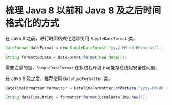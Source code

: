 # 梳理 Java 8 以前和 Java 8 及之后时间格式化的方式

在 Java 8 之前，进行时间格式化通常使用 `SimpleDateFormat` 类。

```java
DateFormat dateFormat = new SimpleDateFormat("yyyy-MM-dd HH:mm:ss");

String formattedDate = dateFormat.format(new Date());
```

需要注意的是，`SimpleDateFormat` 在多线程环境下可能存在线程安全性问题。

在 Java 8 及之后，推荐使用 `DateTimeFormatter` 类。

```java
DateTimeFormatter formatter = DateTimeFormatter.ofPattern("yyyy-MM-dd HH:mm:ss");

String dateTimeString = formatter.format(LocalDateTime.now());
```
